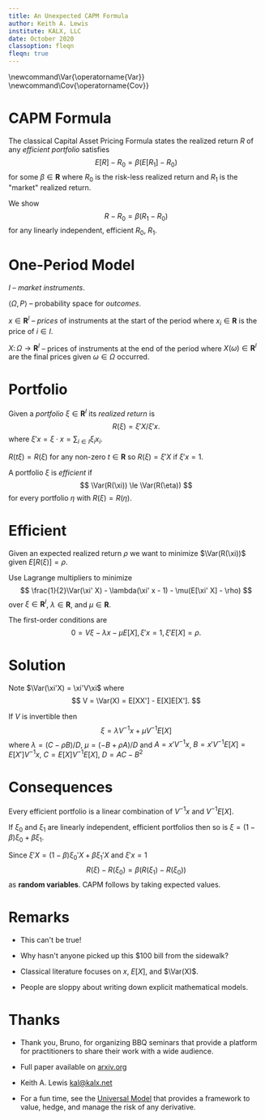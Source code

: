 ```yaml
---
title: An Unexpected CAPM Formula
author: Keith A. Lewis
institute: KALX, LLC
date: October 2020
classoption: fleqn
fleqn: true
---
```


\newcommand\Var{\operatorname{Var}}
\newcommand\Cov{\operatorname{Cov}}

# CAPM Formula

The classical Capital Asset Pricing Formula states
the realized return $R$ of any _efficient portfolio_ satisfies
$$
	E[R] - R_0 = \beta(E[R_1] - R_0)
$$
for some $\beta\in\bm{R}$ where $R_0$ is the risk-less realized return and $R_1$ is the "market"
realized return.

We show
$$
	R - R_0 = \beta(R_1 - R_0)
$$
for any linearly independent, efficient $R_0$, $R_1$.

# One-Period Model

$I$ &ndash; _market instruments_.

$\langle \Omega, P\rangle$ &ndash; probability space for _outcomes_.

$x\in\bm{R}^I$ &ndash; _prices_ of instruments at the start of the period where
$x_i\in\bm{R}$ is the price of $i\in I$.

$X\colon\Omega\to\bm{R}^I$ &ndash; prices of instruments at the end of the period
where $X(\omega)\in\bm{R}^I$ are the final prices given $\omega\in\Omega$ occurred.

# Portfolio

Given a _portfolio_ $\xi\in\bm{R}^I$ its _realized return_ is
$$
R(\xi) = \xi' X/\xi' x.
$$
where $\xi'x = \xi\cdot x = \sum_{i\in I} \xi_i x_i$.

$R(t\xi) = R(\xi)$ for any non-zero $t\in\bm{R}$ so $R(\xi) = \xi'X$ if $\xi'x = 1$.

A portfolio $\xi$ is _efficient_ if
$$
\Var(R(\xi)) \le \Var(R(\eta))
$$
for every portfolio $\eta$ with $R(\xi) = R(\eta)$.

# Efficient

Given an expected realized return $\rho$ we want to minimize $\Var(R(\xi))$ given $E[R(\xi)] = \rho$.

Use Lagrange multipliers to minimize
$$
\frac{1}{2}\Var(\xi' X) - \lambda(\xi' x - 1) - \mu(E[\xi' X] - \rho)
$$
over $\xi\in\bm{R}^I$, $\lambda\in\bm{R}$, and $\mu\in\bm{R}$.

The first-order conditions are
$$
0 = V\xi - \lambda x - \mu E[X], \xi'x = 1, \xi'E[X] = \rho.
$$

# Solution

Note $\Var(\xi'X) = \xi'V\xi$ where 
$$
V = \Var(X) = E[XX'] - E[X]E[X'].
$$

If $V$ is invertible then
$$
\xi = \lambda V^{-1}x + \mu V^{-1}E[X]
$$
where $\lambda = (C - \rho B)/D$, $\mu = (-B + \rho A)/D$
and $A = x'V^{-1}x$, $B = x'V^{-1}E[X] = E[X']V^{-1}x$, $C = E[X]V^{-1}E[X]$,
$D = AC - B^2$

# Consequences

Every efficient portfolio is a linear combination of $V^{-1}x$ and $V^{-1}E[X]$.

If $\xi_0$ and $\xi_1$ are linearly independent, efficient portfolios then
so is $\xi = (1 - \beta)\xi_0 + \beta \xi_1$.

Since $\xi'X = (1 - \beta)\xi_0'X + \beta\xi_1'X$ and $\xi'x = 1$
$$
	R(\xi) - R(\xi_0) = \beta(R(\xi_1) - R(\xi_0))
$$
as **random variables**. CAPM follows by taking expected values.

# Remarks

- This can't be true!

- Why hasn't anyone picked up this $100 bill from the sidewalk?

- Classical literature focuses on $x$, $E[X]$, and $\Var(X)$.

- People are sloppy about writing down explicit mathematical models.

# Thanks

- Thank you, Bruno, for organizing BBQ seminars that provide a platform
for practitioners to share their work with a wide audience.

- Full paper available on [arxiv.org](https://arxiv.org/abs/2009.10852)

- Keith A. Lewis [kal@kalx.net](mailto:kal@kalx.net)

- For a fun time, see the [Universal Model](https://kalx.net/um.pdf) that
provides a framework to value, hedge, and manage the risk of any derivative.


